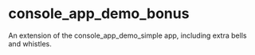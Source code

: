 # console_app_demo_bonus
An extension of the console_app_demo_simple app, including extra bells and whistles.
